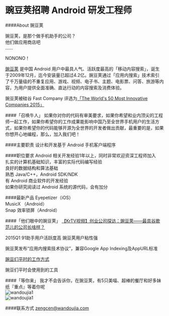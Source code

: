 豌豆荚招聘 Android 研发工程师
==========  

####About 豌豆荚

豌豆荚，是那个做手机助手的公司？  
他们做应用商店吧  
……  

NONONO！  

[豌豆荚](http://www.wandoujia.com/) 是中国 Android 用户中最具人气、活跃度最高的「移动内容搜索」，诞生于2009年12月，迄今安装量已超过4.2亿。豌豆荚通过「应用内搜索」技术索引了千万量级的不重复应用、游戏、视频、电子书、主题、电影票、问答、旅游等内容，为用户提供全面准确、直达行动的内容搜索及消费体验。  

豌豆荚被硅谷 Fast Company 评选为[「The World's 50 Most Innovative Companies 2015」](http://www.fastcompany.com/3039617/most-innovative-companies-2015/wandoujia)  


####「召唤牛人」
如果你对你的代码有审美要求，如果你希望和业内顶尖的工程师一起工作，如果你希望你的工作成果能影响中国乃至全世界手机用户的生活方式，如果你希望你的代码能够开源为全世界的开发者做出贡献，最重要的是，如果你想开心地编程，那么，加入我们吧！  

####主要职责
设计和开发基于 Android 手机客户端程序  

####职位要求
Android 相关开发经验1年以上，同时非常欢迎资深工程师加入  
扎实的计算机基础知识，丰富的实际代码编写经验   
良好的数据结构和算法基础  
熟悉 Java/C++，Android SDK/NDK  
有 Android 商业软件的开发经验  
如果你研究阅读过 Android 系统的源代码，会有加分  


####最新产品
Eyepetizer（iOS）  
MusicX （Android）  
Snap 效率锁屏（Android）  


####「他们眼中的豌豆荚」
[【KrTV视频】创业公司探访：豌豆荚——最具谷歌范儿的公司长啥样？](http://v.youku.com/v_show/id_XODM1NjQ4NjM2.html)  

2015Q1 91助手用户活跃度高 豌豆荚用户粘性强  

豌豆荚发布“应用内搜索技术协议”，兼容Google App Indexing及AppURL标准

[豌豆们平时的工作方式](http://www.zhihu.com/question/21417285)  

豌豆们平时会使用到的工具

####「等你来」
我才不会告诉你，在豌豆荚，有5只美喵、超棒的餐厅和好多妹纸『重点』等着你呢  
![wandoujia1](https://raw.githubusercontent.com/android-cn/android-jobs/master/%E5%85%B6%E4%BB%96--JD/image/wandoujia1.jpg)  
![wandoujia1](https://raw.githubusercontent.com/android-cn/android-jobs/master/%E5%85%B6%E4%BB%96--JD/image/wandoujia2.jpg)  

####联系方式
[zengcen@wandoujia.com](mailto:zengcen@wandoujia.com)
